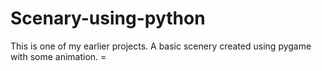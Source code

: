 # Scenary-using-python
This is one of my earlier projects. A basic scenery created using pygame with some animation. = 
